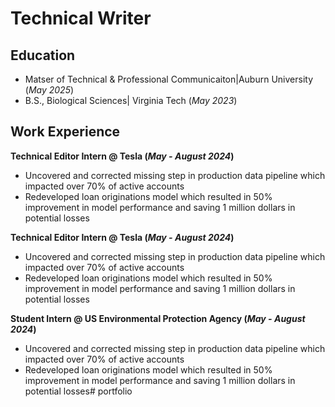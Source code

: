 # Technical Writer
## Education
- Matser of Technical & Professional Communicaiton|Auburn University (_May 2025_)	 			        		
- B.S., Biological Sciences| Virginia Tech (_May 2023_)

## Work Experience
**Technical Editor Intern @ Tesla (_May - August 2024_)**
- Uncovered and corrected missing step in production data pipeline which impacted over 70% of active accounts
- Redeveloped loan originations model which resulted in 50% improvement in model performance and saving 1 million dollars in potential losses

**Technical Editor Intern @ Tesla (_May - August 2024_)**
- Uncovered and corrected missing step in production data pipeline which impacted over 70% of active accounts
- Redeveloped loan originations model which resulted in 50% improvement in model performance and saving 1 million dollars in potential losses

**Student Intern @ US Environmental Protection Agency (_May - August 2024_)**
- Uncovered and corrected missing step in production data pipeline which impacted over 70% of active accounts
- Redeveloped loan originations model which resulted in 50% improvement in model performance and saving 1 million dollars in potential losses# portfolio
